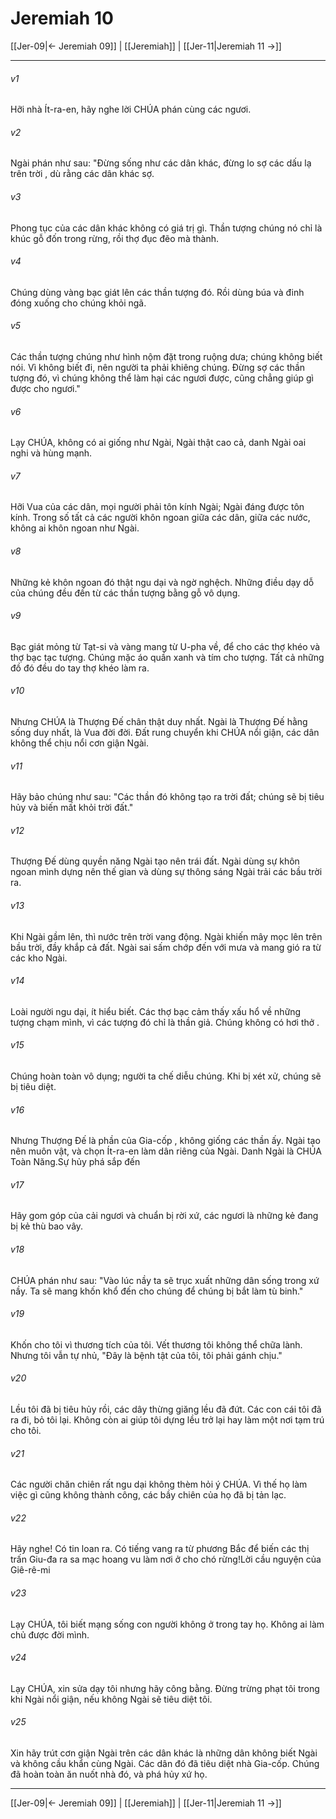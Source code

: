 # Jeremiah 10

[[Jer-09|← Jeremiah 09]] | [[Jeremiah]] | [[Jer-11|Jeremiah 11 →]]
***



###### v1 
Hỡi nhà Ít-ra-en, hãy nghe lời CHÚA phán cùng các ngươi. 

###### v2 
Ngài phán như sau: "Đừng sống như các dân khác, đừng lo sợ các dấu lạ trên trời , dù rằng các dân khác sợ. 

###### v3 
Phong tục của các dân khác không có giá trị gì. Thần tượng chúng nó chỉ là khúc gỗ đốn trong rừng, rồi thợ đục đẽo mà thành. 

###### v4 
Chúng dùng vàng bạc giát lên các thần tượng đó. Rồi dùng búa và đinh đóng xuống cho chúng khỏi ngã. 

###### v5 
Các thần tượng chúng như hình nộm đặt trong ruộng dưa; chúng không biết nói. Vì không biết đi, nên người ta phải khiêng chúng. Đừng sợ các thần tượng đó, vì chúng không thể làm hại các ngươi được, cũng chẳng giúp gì được cho ngươi." 

###### v6 
Lạy CHÚA, không có ai giống như Ngài, Ngài thật cao cả, danh Ngài oai nghi và hùng mạnh. 

###### v7 
Hỡi Vua của các dân, mọi người phải tôn kính Ngài; Ngài đáng được tôn kính. Trong số tất cả các người khôn ngoan giữa các dân, giữa các nước, không ai khôn ngoan như Ngài. 

###### v8 
Những kẻ khôn ngoan đó thật ngu dại và ngờ nghệch. Những điều dạy dỗ của chúng đều đến từ các thần tượng bằng gỗ vô dụng. 

###### v9 
Bạc giát mỏng từ Tạt-si và vàng mang từ U-pha về, để cho các thợ khéo và thợ bạc tạc tượng. Chúng mặc áo quần xanh và tím cho tượng. Tất cả những đồ đó đều do tay thợ khéo làm ra. 

###### v10 
Nhưng CHÚA là Thượng Đế chân thật duy nhất. Ngài là Thượng Đế hằng sống duy nhất, là Vua đời đời. Đất rung chuyển khi CHÚA nổi giận, các dân không thể chịu nổi cơn giận Ngài. 

###### v11 
Hãy bảo chúng như sau: "Các thần đó không tạo ra trời đất; chúng sẽ bị tiêu hủy và biến mất khỏi trời đất." 

###### v12 
Thượng Đế dùng quyền năng Ngài tạo nên trái đất. Ngài dùng sự khôn ngoan mình dựng nên thế gian và dùng sự thông sáng Ngài trải các bầu trời ra. 

###### v13 
Khi Ngài gầm lên, thì nước trên trời vang động. Ngài khiến mây mọc lên trên bầu trời, đầy khắp cả đất. Ngài sai sấm chớp đến với mưa và mang gió ra từ các kho Ngài. 

###### v14 
Loài người ngu dại, ít hiểu biết. Các thợ bạc cảm thấy xấu hổ về những tượng chạm mình, vì các tượng đó chỉ là thần giả. Chúng không có hơi thở . 

###### v15 
Chúng hoàn toàn vô dụng; người ta chế diễu chúng. Khi bị xét xử, chúng sẽ bị tiêu diệt. 

###### v16 
Nhưng Thượng Đế là phần của Gia-cốp , không giống các thần ấy. Ngài tạo nên muôn vật, và chọn Ít-ra-en làm dân riêng của Ngài. Danh Ngài là CHÚA Toàn Năng.Sự hủy phá sắp đến 

###### v17 
Hãy gom góp của cải ngươi và chuẩn bị rời xứ, các ngươi là những kẻ đang bị kẻ thù bao vây. 

###### v18 
CHÚA phán như sau: "Vào lúc nầy ta sẽ trục xuất những dân sống trong xứ nầy. Ta sẽ mang khốn khổ đến cho chúng để chúng bị bắt làm tù binh." 

###### v19 
Khốn cho tôi vì thương tích của tôi. Vết thương tôi không thể chữa lành. Nhưng tôi vẫn tự nhủ, "Đây là bệnh tật của tôi, tôi phải gánh chịu." 

###### v20 
Lều tôi đã bị tiêu hủy rồi, các dây thừng giăng lều đã đứt. Các con cái tôi đã ra đi, bỏ tôi lại. Không còn ai giúp tôi dựng lều trở lại hay làm một nơi tạm trú cho tôi. 

###### v21 
Các người chăn chiên rất ngu dại không thèm hỏi ý CHÚA. Vì thế họ làm việc gì cũng không thành công, các bầy chiên của họ đã bị tản lạc. 

###### v22 
Hãy nghe! Có tin loan ra. Có tiếng vang ra từ phương Bắc để biến các thị trấn Giu-đa ra sa mạc hoang vu làm nơi ở cho chó rừng!Lời cầu nguyện của Giê-rê-mi 

###### v23 
Lạy CHÚA, tôi biết mạng sống con người không ở trong tay họ. Không ai làm chủ được đời mình. 

###### v24 
Lạy CHÚA, xin sửa dạy tôi nhưng hãy công bằng. Đừng trừng phạt tôi trong khi Ngài nổi giận, nếu không Ngài sẽ tiêu diệt tôi. 

###### v25 
Xin hãy trút cơn giận Ngài trên các dân khác là những dân không biết Ngài và không cầu khẩn cùng Ngài. Các dân đó đã tiêu diệt nhà Gia-cốp. Chúng đã hoàn toàn ăn nuốt nhà đó, và phá hủy xứ họ.

***
[[Jer-09|← Jeremiah 09]] | [[Jeremiah]] | [[Jer-11|Jeremiah 11 →]]
